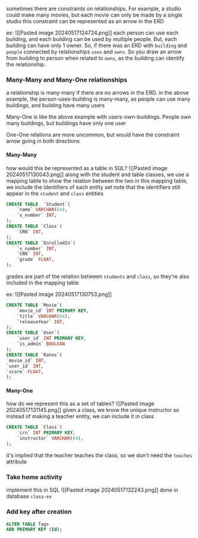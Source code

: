 sometimes there are constraints on relationships. For example, a studio could make many movies, but each movie can only be made by a single studio
this constraint can be represented as an arrow in the ERD

ex: ![[Pasted image 20240517124724.png]]
each person can use each building, and each building can be used by multiple people. But, each building can have only 1 owner.
So, if there was an ERD with `building` and `people` connected by relationships `uses` and `owns`. So you draw an arrow from building to person when related to `owns`, as the building can identify the relationship.

### Many-Many and Many-One relationships
a relationship is many-many if there are no arrows in the ERD. in the above example, the person-uses-building is many-many, as people can use many buildings, and building have many users

Many-One is like the above example with users-own-buildings. People own many buildings, but buildings have only one user

One-One relations are more uncommon, but would have the constraint arrow going in both directions

#### Many-Many
how would this be represented as a table in SQL? ![[Pasted image 20240517130043.png]]
along with the student and table classes, we use a mapping table to show the relation between the two
in this mapping table, we include the identifiers of each entity set
note that the identifiers still appear in the `student` and `class` entities

```SQL
CREATE TABLE  `Student`(
	`name` VARCHAR(64),
	`v_number` INT,
);
CREATE TABLE `Class`(
	`CRN` INT,
);
CREATE TABLE `EnrolledIn`(
	`v_number` INT,
	`CRN` INT,
	`grade` FLOAT,
);
```
grades are part of the relation between `students` and `class`, so they're also included in the mapping table

ex: ![[Pasted image 20240517130753.png]]
```SQL
CREATE TABLE `Movie`(
	`movie_id` INT PRIMARY KEY,
	`title` VARCHAR(64),
	`releaseYear` INT,
);
CREATE TABLE `User`(
	`user_id` INT PRIMARY KEY,
	`is_admin` BOOLEAN
);
CREATE TABLE `Rates`(
`movie_id` INT,
`user_id` INT,
`score` FLOAT,
);
```

#### Many-One
how do we represent this as a set of tables? ![[Pasted image 20240517131145.png]]
given a class, we know the unique instructor
so instead of making a teacher entity, we can include it in class
```SQL
CREATE TABLE `Class`(
	`crn` INT PRIMARY KEY,
	`instructor` VARCHAR(64),
);
```
it's implied that the teacher teaches the class, so we don't need the `teaches` attribute


### Take home activity
implement this in SQL ![[Pasted image 20240517132243.png]]
done in database `class-ex`


### Add key after creation
```sql
ALTER TABLE Tags
ADD PRIMARY KEY (Id);
```
